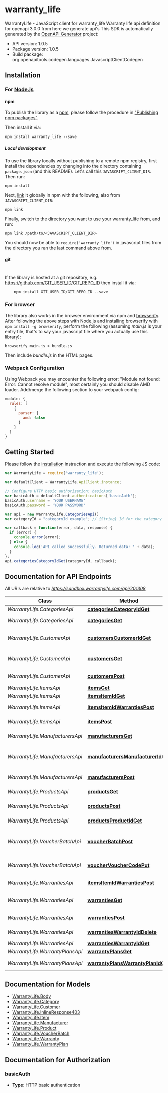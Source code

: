 # warranty_life

WarrantyLife - JavaScript client for warranty_life
Warranty life api definition for openapi 3.0.0 from here we generate api's
This SDK is automatically generated by the [OpenAPI Generator](https://openapi-generator.tech) project:

- API version: 1.0.5
- Package version: 1.0.5
- Build package: org.openapitools.codegen.languages.JavascriptClientCodegen

## Installation

### For [Node.js](https://nodejs.org/)

#### npm

To publish the library as a [npm](https://www.npmjs.com/),
please follow the procedure in ["Publishing npm packages"](https://docs.npmjs.com/getting-started/publishing-npm-packages).

Then install it via:

```shell
npm install warranty_life --save
```

##### Local development

To use the library locally without publishing to a remote npm registry, first install the dependencies by changing 
into the directory containing `package.json` (and this README). Let's call this `JAVASCRIPT_CLIENT_DIR`. Then run:

```shell
npm install
```

Next, [link](https://docs.npmjs.com/cli/link) it globally in npm with the following, also from `JAVASCRIPT_CLIENT_DIR`:

```shell
npm link
```

Finally, switch to the directory you want to use your warranty_life from, and run:

```shell
npm link /path/to/<JAVASCRIPT_CLIENT_DIR>
```

You should now be able to `require('warranty_life')` in javascript files from the directory you ran the last 
command above from.

#### git
#
If the library is hosted at a git repository, e.g.
https://github.com/GIT_USER_ID/GIT_REPO_ID
then install it via:

```shell
    npm install GIT_USER_ID/GIT_REPO_ID --save
```

### For browser

The library also works in the browser environment via npm and [browserify](http://browserify.org/). After following
the above steps with Node.js and installing browserify with `npm install -g browserify`,
perform the following (assuming *main.js* is your entry file, that's to say your javascript file where you actually 
use this library):

```shell
browserify main.js > bundle.js
```

Then include *bundle.js* in the HTML pages.

### Webpack Configuration

Using Webpack you may encounter the following error: "Module not found: Error:
Cannot resolve module", most certainly you should disable AMD loader. Add/merge
the following section to your webpack config:

```javascript
module: {
  rules: [
    {
      parser: {
        amd: false
      }
    }
  ]
}
```

## Getting Started

Please follow the [installation](#installation) instruction and execute the following JS code:

```javascript
var WarrantyLife = require('warranty_life');

var defaultClient = WarrantyLife.ApiClient.instance;

// Configure HTTP basic authorization: basicAuth
var basicAuth = defaultClient.authentications['basicAuth'];
basicAuth.username = 'YOUR USERNAME'
basicAuth.password = 'YOUR PASSWORD'

var api = new WarrantyLife.CategoriesApi()
var categoryId = "categoryId_example"; // {String} Id for the category you would like to retrieve

var callback = function(error, data, response) {
  if (error) {
    console.error(error);
  } else {
    console.log('API called successfully. Returned data: ' + data);
  }
};
api.categoriesCategoryIdGet(categoryId, callback);

```

## Documentation for API Endpoints

All URIs are relative to *https://sandbox.warrantylife.com/api/201308*

Class | Method | HTTP request | Description
------------ | ------------- | ------------- | -------------
*WarrantyLife.CategoriesApi* | [**categoriesCategoryIdGet**](docs/CategoriesApi.md#categoriesCategoryIdGet) | **GET** /categories/{categoryId} | 
*WarrantyLife.CategoriesApi* | [**categoriesGet**](docs/CategoriesApi.md#categoriesGet) | **GET** /categories | List of all categories
*WarrantyLife.CustomerApi* | [**customersCustomerIdGet**](docs/CustomerApi.md#customersCustomerIdGet) | **GET** /customers/{customerId} | get customer by customer id
*WarrantyLife.CustomerApi* | [**customersGet**](docs/CustomerApi.md#customersGet) | **GET** /customers | get a customer by refId
*WarrantyLife.CustomerApi* | [**customersPost**](docs/CustomerApi.md#customersPost) | **POST** /customers | Add a new customer
*WarrantyLife.ItemsApi* | [**itemsGet**](docs/ItemsApi.md#itemsGet) | **GET** /items | get an item
*WarrantyLife.ItemsApi* | [**itemsItemIdGet**](docs/ItemsApi.md#itemsItemIdGet) | **GET** /items/{itemId} | get an item
*WarrantyLife.ItemsApi* | [**itemsItemIdWarrantiesPost**](docs/ItemsApi.md#itemsItemIdWarrantiesPost) | **POST** /items/{itemId}/warranties | create warranty
*WarrantyLife.ItemsApi* | [**itemsPost**](docs/ItemsApi.md#itemsPost) | **POST** /items | create new item
*WarrantyLife.ManufacturersApi* | [**manufacturersGet**](docs/ManufacturersApi.md#manufacturersGet) | **GET** /manufacturers | get list of manufacturers
*WarrantyLife.ManufacturersApi* | [**manufacturersManufacturerIdGet**](docs/ManufacturersApi.md#manufacturersManufacturerIdGet) | **GET** /manufacturers/{manufacturerId} | specific manufacturer from warranty life id
*WarrantyLife.ManufacturersApi* | [**manufacturersPost**](docs/ManufacturersApi.md#manufacturersPost) | **POST** /manufacturers | create new manufacturer
*WarrantyLife.ProductsApi* | [**productsGet**](docs/ProductsApi.md#productsGet) | **GET** /products | get a list of products
*WarrantyLife.ProductsApi* | [**productsPost**](docs/ProductsApi.md#productsPost) | **POST** /products | create new product
*WarrantyLife.ProductsApi* | [**productsProductIdGet**](docs/ProductsApi.md#productsProductIdGet) | **GET** /products/{productId} | get a single product by id
*WarrantyLife.VoucherBatchApi* | [**voucherBatchPost**](docs/VoucherBatchApi.md#voucherBatchPost) | **POST** /voucher-batch | create a bunch of vouchers for warranties
*WarrantyLife.VoucherBatchApi* | [**voucherVoucherCodePut**](docs/VoucherBatchApi.md#voucherVoucherCodePut) | **PUT** /voucher/{voucherCode} | issue a warranty from the batch
*WarrantyLife.WarrantiesApi* | [**itemsItemIdWarrantiesPost**](docs/WarrantiesApi.md#itemsItemIdWarrantiesPost) | **POST** /items/{itemId}/warranties | create warranty
*WarrantyLife.WarrantiesApi* | [**warrantiesGet**](docs/WarrantiesApi.md#warrantiesGet) | **GET** /warranties | get warranty by query params
*WarrantyLife.WarrantiesApi* | [**warrantiesPost**](docs/WarrantiesApi.md#warrantiesPost) | **POST** /warranties | create warranty
*WarrantyLife.WarrantiesApi* | [**warrantiesWarrantyIdDelete**](docs/WarrantiesApi.md#warrantiesWarrantyIdDelete) | **DELETE** /warranties/{warrantyId} | delete an item
*WarrantyLife.WarrantiesApi* | [**warrantiesWarrantyIdGet**](docs/WarrantiesApi.md#warrantiesWarrantyIdGet) | **GET** /warranties/{warrantyId} | get an item
*WarrantyLife.WarrantyPlansApi* | [**warrantyPlansGet**](docs/WarrantyPlansApi.md#warrantyPlansGet) | **GET** /warranty-plans | 
*WarrantyLife.WarrantyPlansApi* | [**warrantyPlansWarrantyPlanIdGet**](docs/WarrantyPlansApi.md#warrantyPlansWarrantyPlanIdGet) | **GET** /warranty-plans/{warrantyPlanId} | 


## Documentation for Models

 - [WarrantyLife.Body](docs/Body.md)
 - [WarrantyLife.Category](docs/Category.md)
 - [WarrantyLife.Customer](docs/Customer.md)
 - [WarrantyLife.InlineResponse403](docs/InlineResponse403.md)
 - [WarrantyLife.Item](docs/Item.md)
 - [WarrantyLife.Manufacturer](docs/Manufacturer.md)
 - [WarrantyLife.Product](docs/Product.md)
 - [WarrantyLife.VoucherBatch](docs/VoucherBatch.md)
 - [WarrantyLife.Warranty](docs/Warranty.md)
 - [WarrantyLife.WarrantyPlan](docs/WarrantyPlan.md)


## Documentation for Authorization


### basicAuth

- **Type**: HTTP basic authentication


